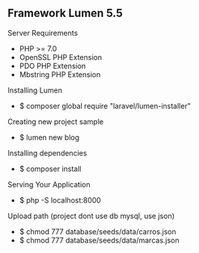 Framework Lumen 5.5
--------

Server Requirements

- PHP >= 7.0
- OpenSSL PHP Extension
- PDO PHP Extension
- Mbstring PHP Extension


Installing Lumen

- $ composer global require "laravel/lumen-installer"


Creating new project sample

- $ lumen new blog


Installing dependencies

- $ composer install


Serving Your Application

- $ php -S localhost:8000


Upload path (project dont use db mysql, use json)

- $ chmod 777 database/seeds/data/carros.json
- $ chmod 777 database/seeds/data/marcas.json